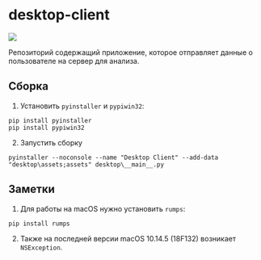 # desktop-client

![](http://g.recordit.co/1Cuc3QmjE9.gif)

Репозиторий содержащий приложение, которое отправляет данные о пользователе на сервер для анализа.

## Сборка

1. Установить `pyinstaller` и `pypiwin32`:
```console
pip install pyinstaller
pip install pypiwin32
```

2. Запустить сборку
```console
pyinstaller --noconsole --name "Desktop Client" --add-data "desktop\assets;assets" desktop\__main__.py
```

## Заметки

1. Для работы на macOS нужно установить `rumps`:
```console
pip install rumps
```

2. Также на последней версии macOS 10.14.5 (18F132) возникает `NSException`.